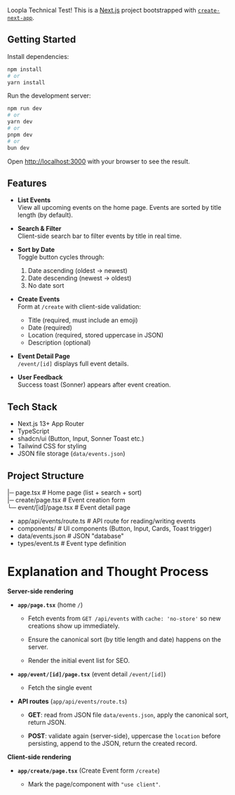 
Loopla Technical Test!
This is a [Next.js](https://nextjs.org) project bootstrapped with [`create-next-app`](https://nextjs.org/docs/app/api-reference/cli/create-next-app).

## Getting Started
Install dependencies:
```bash
npm install
# or
yarn install
```
Run the development server:

```bash
npm run dev
# or
yarn dev
# or
pnpm dev
# or
bun dev
```

Open [http://localhost:3000](http://localhost:3000) with your browser to see the result.

## Features
- **List Events**  
  View all upcoming events on the home page. Events are sorted by title length (by default).

- **Search & Filter**  
  Client-side search bar to filter events by title in real time.

- **Sort by Date**  
  Toggle button cycles through:
  1. Date ascending (oldest -> newest)  
  2. Date descending (newest -> oldest)  
  3. No date sort

- **Create Events**  
  Form at `/create` with client-side validation:
  - Title (required, must include an emoji)  
  - Date (required)  
  - Location (required, stored uppercase in JSON)  
  - Description (optional)

- **Event Detail Page**  
  `/event/[id]` displays full event details.

- **User Feedback**  
  Success toast (Sonner) appears after event creation.
  
## Tech Stack

- Next.js 13+ App Router
- TypeScript
- shadcn/ui (Button, Input, Sonner Toast etc.)
- Tailwind CSS for styling
- JSON file storage (`data/events.json`)

## Project Structure
|─ page.tsx # Home page (list + search + sort)  
|─ create/page.tsx # Event creation form  
└─ event/[id]/page.tsx # Event detail page

 - app/api/events/route.ts # API route for reading/writing events
 - components/ # UI components (Button, Input, Cards, Toast trigger)
 - data/events.json # JSON "database"
 - types/event.ts # Event type definition

# Explanation and Thought Process
**Server-side rendering**
-   **`app/page.tsx`** (home `/`)
    
    -   Fetch events from `GET /api/events` with `cache: 'no-store'` so new creations show up immediately.
        
    -   Ensure the canonical sort (by title length and date) happens on the server.
    -   Render the initial event list for SEO.
        
-   **`app/event/[id]/page.tsx`** (event detail `/event/[id]`)
    
    -   Fetch the single event
        
-   **API routes** (`app/api/events/route.ts`)
    
    -   **GET**: read from JSON file `data/events.json`, apply the canonical sort, return JSON.
        
    -   **POST**: validate again (server-side), uppercase the `location` before persisting, append to the JSON, return the created record.
        

**Client-side rendering**
-   **`app/create/page.tsx`** (Create Event form `/create`)
    
    -   Mark the page/component with `"use client"`.
